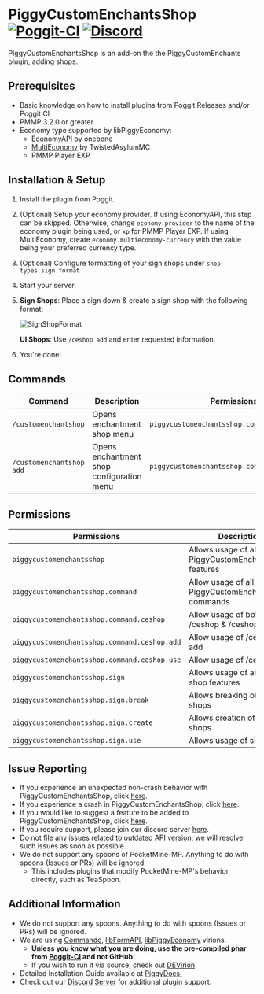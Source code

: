# PiggyCustomEnchantsShop [![Poggit-CI](https://poggit.pmmp.io/shield.dl/PiggyCustomEnchantsShop)](https://poggit.pmmp.io/p/PiggyCustomEnchantsShop) [![Discord](https://img.shields.io/discord/330850307607363585?logo=discord)](https://discord.gg/qmnDsSD)

PiggyCustomEnchantsShop is an add-on the the PiggyCustomEnchants plugin, adding shops.

## Prerequisites
* Basic knowledge on how to install plugins from Poggit Releases and/or Poggit CI
* PMMP 3.2.0 or greater
* Economy type supported by libPiggyEconomy:
  * [EconomyAPI](https://github.com/onebone/EconomyS/tree/3.x/EconomyAPI) by onebone
  * [MultiEconomy](https://github.com/TwistedAsylumMC/MultiEconomy) by TwistedAsylumMC
  * PMMP Player EXP

## Installation & Setup
1. Install the plugin from Poggit.
2. (Optional) Setup your economy provider. If using EconomyAPI, this step can be skipped. Otherwise, change `economy.provider` to the name of the economy plugin being used, or `xp` for PMMP Player EXP. If using MultiEconomy, create `economy.multieconomy-currency` with the value being your preferred currency type.
3. (Optional) Configure formatting of your sign shops under `shop-types.sign.format`
4. Start your server.
5. **Sign Shops**: Place a sign down & create a sign shop with the following format:

    ![SignShopFormat](https://piggydocs.aericio.net/assets/img/piggycustomenchantsshop/pces-ss_visual.png)

   **UI Shops**: Use `/ceshop add` and enter requested information.
6. You're done!

## Commands
| Command | Description | Permissions | Aliases |
| --- | --- | --- | --- |
| `/customenchantshop` | Opens enchantment shop menu | `piggycustomenchantsshop.command.ceshop.use` |  `/ceshop` |
| `/customenchantshop add` | Opens enchantment shop configuration menu | `piggycustomenchantsshop.command.ceshop.add` | `/ceshop add` |

## Permissions
| Permissions | Description | Default |
| --- | --- | --- |
| `piggycustomenchantsshop` | Allows usage of all PiggyCustomEnchantsShop features | `op` |
| `piggycustomenchantsshop.command` | Allow usage of all PiggyCustomEnchantsShop commands | `op` |
| `piggycustomenchantsshop.command.ceshop` | Allow usage of both /ceshop & /ceshop add| `op` |
| `piggycustomenchantsshop.command.ceshop.add` | Allow usage of /ceshop add| `op` |
| `piggycustomenchantsshop.command.ceshop.use` | Allow usage of /ceshop| `true` |
| `piggycustomenchantsshop.sign` | Allows usage of all sign shop features | `op` |
| `piggycustomenchantsshop.sign.break` | Allows breaking of sign shops | `op` |
| `piggycustomenchantsshop.sign.create` | Allows creation of sign shops | `op` |
| `piggycustomenchantsshop.sign.use` | Allows usage of sign shops | `true` |

## Issue Reporting
* If you experience an unexpected non-crash behavior with PiggyCustomEnchantsShop, click [here](https://github.com/DaPigGuy/PiggyCustomEnchantsShop/issues/new?assignees=DaPigGuy&labels=bug&template=bug_report.md&title=).
* If you experience a crash in PiggyCustomEnchantsShop, click [here](https://github.com/DaPigGuy/PiggyCustomEnchantsShop/issues/new?assignees=DaPigGuy&labels=bug&template=crash.md&title=).
* If you would like to suggest a feature to be added to PiggyCustomEnchantsShop, click [here](https://github.com/DaPigGuy/PiggyCustomEnchantsShop/issues/new?assignees=DaPigGuy&labels=suggestion&template=suggestion.md&title=).
* If you require support, please join our discord server [here](https://discord.gg/qmnDsSD).
* Do not file any issues related to outdated API version; we will resolve such issues as soon as possible.
* We do not support any spoons of PocketMine-MP. Anything to do with spoons (Issues or PRs) will be ignored.
  * This includes plugins that modify PocketMine-MP's behavior directly, such as TeaSpoon.

## Additional Information
* We do not support any spoons. Anything to do with spoons (Issues or PRs) will be ignored.
* We are using [Commando](https://github.com/CortexPE/Commando), [libFormAPI](https://github.com/jojoe77777/FormAPI), [libPiggyEconomy](https://github.com/DaPigGuy/libPiggyEconomy) virions.
    * **Unless you know what you are doing, use the pre-compiled phar from [Poggit-CI](https://poggit.pmmp.io/ci/DaPigGuy/PiggyCustomEnchantsShop/~) and not GitHub.**
    * If you wish to run it via source, check out [DEVirion](https://github.com/poggit/devirion).
* Detailed Installation Guide available at [PiggyDocs.](https://piggydocs.aericio.net/PiggyCustomEnchantsShop.html)
* Check out our [Discord Server](https://discord.gg/qmnDsSD) for additional plugin support.